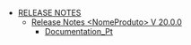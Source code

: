 * [RELEASE NOTES](manual-do-administrador/release-notes/README.md)
  * [Release Notes \<NomeProduto> V 20.0.0](manual-do-administrador/release-notes/release-notes-less-than-nomeproduto-greater-than-v-20.0.0/README.md)
    * [Documentation_Pt](manual-do-administrador/release-notes/release-notes-less-than-nomeproduto-greater-than-v-20.0.0/documentation_pt.md)
